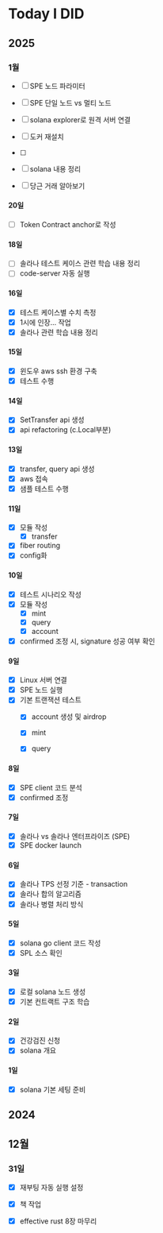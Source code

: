 # Today I DID



## 2025

### 1월

- [ ] SPE 노드 파라미터
- [ ] SPE 단일 노드 vs 멀티 노드
- [ ] solana explorer로 원격 서버 연결
- [ ] 도커 재설치
- [ ] 
- [ ] solana 내용 정리
- [ ] 당근 거래 알아보기



#### 20일

- [ ] Token Contract anchor로 작성

#### 18일

- [ ] 솔라나 테스트 케이스 관련 학습 내용 정리
- [ ] code-server 자동 실행

#### 16일

- [x] 테스트 케이스별 수치 측정
- [x] 1시에 인장... 작업
- [x] 솔라나 관련 학습 내용 정리

#### 15일

- [x] 윈도우 aws ssh 환경 구축
- [x] 테스트 수행

#### 14일

- [x] SetTransfer api 생성
- [x] api refactoring (c.Local부분)

#### 13일

- [x] transfer, query api 생성
- [x] aws 접속
- [x] 샘플 테스트 수행

#### 11일

- [x] 모듈 작성
  - [x] transfer

- [x] fiber routing
- [x] config화

#### 10일

- [x] 테스트 시나리오 작성
- [x] 모듈 작성
  - [x] mint
  - [x] query
  - [x] account
- [x] confirmed 조정 시, signature 성공 여부 확인

#### 9일

- [x] Linux 서버 연결
- [x] SPE 노드 실행
- [x] 기본 트랜잭션 테스트
  - [x] account 생성 및 airdrop
  - [x] mint
  - [x] query


#### 8일

- [x] SPE client 코드 분석
- [x] confirmed 조정

#### 7일

- [x] 솔라나 vs 솔라나 엔터프라이즈 (SPE)
- [x] SPE docker launch

#### 6일

- [x] 솔라나 TPS 선정 기준 - transaction
- [x] 솔라나 합의 알고리즘
- [x] 솔라나 병렬 처리 방식

#### 5일

- [x] solana go client 코드 작성
- [x] SPL 소스 확인

#### 3일

- [x] 로컬 solana 노드 생성
- [x] 기본 컨트랙트 구조 학습

#### 2일

- [x] 건강검진 신청
- [x] solana 개요

#### 1일

- [x] solana 기본 세팅 준비



## 2024

## 12월

### 31일

- [x] 재부팅 자동 실행 설정
- [x] 책 작업
- [x] effective rust 8장 마무리



